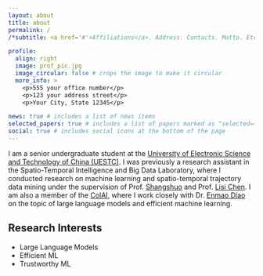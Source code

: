 ```yaml
---
layout: about
title: about
permalink: /
/*subtitle: <a href='#'>Affiliations</a>. Address. Contacts. Motto. Etc.*/

profile:
  align: right
  image: prof_pic.jpg
  image_circular: false # crops the image to make it circular
  more_info: >
    <p>555 your office number</p>
    <p>123 your address street</p>
    <p>Your City, State 12345</p>

news: true # includes a list of news items
selected_papers: true # includes a list of papers marked as "selected={true}"
social: true # includes social icons at the bottom of the page
---
```


I am a senior undergraduate student at the [University of Electronic Science and Technology of China (UESTC)](https://www.uestc.edu.cn/). I was previously a research assistant in the Spatio-Temporal Intelligence and Big Data Laboratory, where I conducted research on machine learning and spatio-temporal trajectory data mining under the supervision of Prof. [Shangshuo](https://scholar.google.com/citations?hl=zh-CN&user=8qdXaOkAAAAJ) and Prof. [Lisi Chen](https://scholar.google.com/citations?hl=zh-CN&user=8qdXaOkAAAAJ). I am also a member of the [ColAI](https://github.com/Collaborative-AI), where I work closely with Dr. [Enmao Diao](https://diaoenmao.com/) on the topic of large language models and efficient machine learning.

## Research Interests
- Large Language Models
- Efficient ML
- Trustworthy ML
